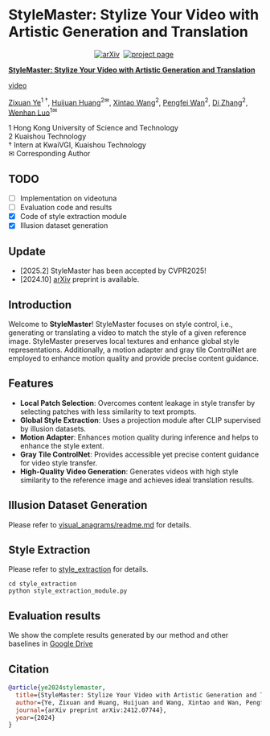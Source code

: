 # StyleMaster: Stylize Your Video with Artistic Generation and Translation
 <div align="center">

[![arXiv](https://img.shields.io/badge/arXiv%20paper-2412.07744-b31b1b)](https://arxiv.org/abs/2412.07744)&nbsp;
[![project page](https://img.shields.io/badge/Project%20page-StyleMaster-pink)](https://zixuan-ye.github.io/stylemaster)&nbsp;

</div>


**[StyleMaster: Stylize Your Video with Artistic Generation and Translation](https://arxiv.org/abs/2412.07744)**

[video](https://github.com/user-attachments/assets/44f6ff07-8a12-4313-8ce6-d7c3ec2f00d8)


[Zixuan Ye](https://zixuan-ye.github.io/)<sup>1 &dagger;</sup>, [Huijuan Huang](https://openreview.net/profile?id=~Huijuan_Huang1)<sup>2&#9993;</sup>, [Xintao Wang](https://xinntao.github.io/)<sup>2</sup>, [Pengfei Wan](https://scholar.google.com/citations?user=P6MraaYAAAAJ&hl=en)<sup>2</sup>, [Di Zhang](https://openreview.net/profile?id=~Di_ZHANG3)<sup>2</sup>, [Wenhan Luo](https://whluo.github.io/)<sup>1&#9993;</sup>

1 Hong Kong University of Science and Technology  
2 Kuaishou Technology  
† Intern at KwaiVGI, Kuaishou Technology  
✉ Corresponding Author

## TODO
- [ ] Implementation on videotuna
- [ ] Evaluation code and results
- [x] Code of style extraction module
- [x] Illusion dataset generation

## Update
- [2025.2] StyleMaster has been accepted by CVPR2025!
- [2024.10] [arXiv](https://arxiv.org/abs/2412.07744) preprint is available.

## Introduction

Welcome to **StyleMaster**! StyleMaster focuses on style control, i.e., generating or translating a video to match the style of a given reference image. StyleMaster preserves local textures and enhance global style representations. Additionally, a motion adapter and gray tile ControlNet are employed to enhance motion quality and provide precise content guidance.

## Features

- **Local Patch Selection**: Overcomes content leakage in style transfer by selecting patches with less similarity to text prompts.
- **Global Style Extraction**: Uses a projection module after CLIP supervised by illusion datasets.
- **Motion Adapter**: Enhances motion quality during inference and helps to enhance the style extent.
- **Gray Tile ControlNet**: Provides accessible yet precise content guidance for video style transfer.
- **High-Quality Video Generation**: Generates videos with high style similarity to the reference image and achieves ideal translation results.

## Illusion Dataset Generation
Please refer to [visual_anagrams/readme.md](visual_anagrams/readme.md) for details.

## Style Extraction
Please refer to [style_extraction](style_extraction_module) for details.
```
cd style_extraction
python style_extraction_module.py
```

## Evaluation results
We show the complete results generated by our method and other baselines in [Google Drive](https://drive.google.com/file/d/1CZuQuQxs4Y7YSn9pl24U9w8nHh9v1LEX/view?usp=sharing)

## Citation

```bibtex
@article{ye2024stylemaster,
  title={StyleMaster: Stylize Your Video with Artistic Generation and Translation},
  author={Ye, Zixuan and Huang, Huijuan and Wang, Xintao and Wan, Pengfei and Zhang, Di and Luo, Wenhan},
  journal={arXiv preprint arXiv:2412.07744},
  year={2024}
}